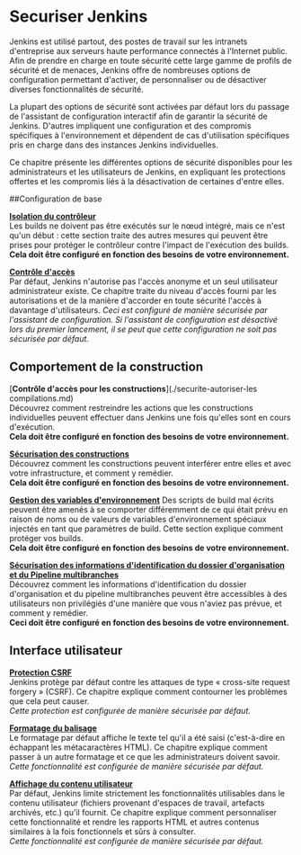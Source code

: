 # Securiser Jenkins

Jenkins est utilisé partout, des postes de travail sur les intranets d'entreprise aux serveurs haute performance connectés à l'Internet public. Afin de prendre en charge en toute sécurité cette large gamme de profils de sécurité et de menaces, Jenkins offre de nombreuses options de configuration permettant d'activer, de personnaliser ou de désactiver diverses fonctionnalités de sécurité.

La plupart des options de sécurité sont activées par défaut lors du passage de l'assistant de configuration interactif afin de garantir la sécurité de Jenkins. D'autres impliquent une configuration et des compromis spécifiques à l'environnement et dépendent de cas d'utilisation spécifiques pris en charge dans des instances Jenkins individuelles.

Ce chapitre présente les différentes options de sécurité disponibles pour les administrateurs et les utilisateurs de Jenkins, en expliquant les protections offertes et les compromis liés à la désactivation de certaines d'entre elles.

##Configuration de base

[**Isolation du contrôleur**](./securite-isolation-du-controleur.md)<br>
Les builds ne doivent pas être exécutés sur le nœud intégré, mais ce n'est qu'un début : cette section traite des autres mesures qui peuvent être prises pour protéger le contrôleur contre l'impact de l'exécution des builds.
**Cela doit être configuré en fonction des besoins de votre environnement.**

[**Contrôle d'accès**](./securite-controle-acces.md)<br>
Par défaut, Jenkins n'autorise pas l'accès anonyme et un seul utilisateur administrateur existe. Ce chapitre traite du niveau d'accès fourni par les autorisations et de la manière d'accorder en toute sécurité l'accès à davantage d'utilisateurs.
_Ceci est configuré de manière sécurisée par l'assistant de configuration. Si l'assistant de configuration est désactivé lors du premier lancement, il se peut que cette configuration ne soit pas sécurisée par défaut._

## Comportement de la construction

[**Contrôle d'accès pour les constructions**](./securite-autoriser-les compilations.md)<br>
Découvrez comment restreindre les actions que les constructions individuelles peuvent effectuer dans Jenkins une fois qu'elles sont en cours d'exécution.<br>
**Cela doit être configuré en fonction des besoins de votre environnement.**

[**Sécurisation des constructions**](./securite-securisation-des-compilations.md)<br>
Découvrez comment les constructions peuvent interférer entre elles et avec votre infrastructure, et comment y remédier.<br>
**Cela doit être configuré en fonction des besoins de votre environnement.**

[**Gestion des variables d'environnement**](./securite-variables-environnement.md)
Des scripts de build mal écrits peuvent être amenés à se comporter différemment de ce qui était prévu en raison de noms ou de valeurs de variables d'environnement spéciaux injectés en tant que paramètres de build. Cette section explique comment protéger vos builds.<br>
**Cela doit être configuré en fonction des besoins de votre environnement.**

[**Sécurisation des informations d'identification du dossier d'organisation et du Pipeline multibranches**](./securite-securisation-pipeline-multibranches.md)<br>
Découvrez comment les informations d'identification du dossier d'organisation et du pipeline multibranches peuvent être accessibles à des utilisateurs non privilégiés d'une manière que vous n'aviez pas prévue, et comment y remédier.<br>
**Ceci doit être configuré en fonction des besoins de votre environnement.**

## Interface utilisateur

[**Protection CSRF**](./securite-protection-csrf.md)<br>
Jenkins protège par défaut contre les attaques de type « cross-site request forgery » (CSRF). Ce chapitre explique comment contourner les problèmes que cela peut causer.<br>
_Cette protection est configurée de manière sécurisée par défaut._

[**Formatage du balisage**](./securite-formatage-du-balisage.md)<br>
Le formatage par défaut affiche le texte tel qu'il a été saisi (c'est-à-dire en échappant les métacaractères HTML). Ce chapitre explique comment passer à un autre formatage et ce que les administrateurs doivent savoir.<br>
_Cette fonctionnalité est configurée de manière sécurisée par défaut._

[**Affichage du contenu utilisateur**](./securite-contenu-utilisateur.md)<br>
Par défaut, Jenkins limite strictement les fonctionnalités utilisables dans le contenu utilisateur (fichiers provenant d'espaces de travail, artefacts archivés, etc.) qu'il fournit. Ce chapitre explique comment personnaliser cette fonctionnalité et rendre les rapports HTML et autres contenus similaires à la fois fonctionnels et sûrs à consulter.<br>
_Cette fonctionnalité est configurée de manière sécurisée par défaut._


